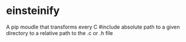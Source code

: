 # einsteinify
A pip moudle that transforms every C #include absolute path to a given directory to a relative path to the .c or .h file
